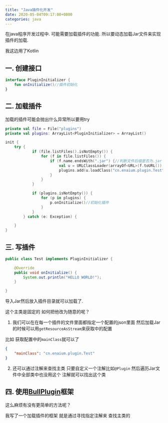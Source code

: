 ```yaml
---
title: "Java插件化开发"
date: 2020-05-04T09:17:00+0800
categories: java
---
```


在java程序开发过程中. 可能需要加载插件的功能. 所以要动态加载Jar文件来实现插件的加载.

我这边用了Kotlin

## 一. 创建接口

```kotlin
interface PluginInitializer {
    fun onInitialize()//插件初始化
}
```

## 二. 加载插件

加载的插件可能会抛出什么异常所以要用try

```kotlin
private val file = File("plugins")
private val plugins: ArrayList<PluginInitializer> = ArrayList()

init {
    try {
            if (file.listFiles().isNotEmpty()) {
                for (f in file.listFiles()) {
                    if (f.name.endsWith(".jar") {//判断文件后缀是否为.jar
                        val u = URLClassLoader(arrayOf<URL>(f.toURL()), Thread.currentThread().contextClassLoader)//加载Jar
                        plugins.add(u.loadClass("cn.enaium.plugin.Test").newInstance() as PluginInitializer)//加载主类
                    }
                }
            }

            if (plugins.isNotEmpty()) {
                for (p in plugins) {
                    p.onInitialize()//初始化插件
                }
            }
        } catch (e: Exception) {

    }
}
```

## 三. 写插件

```java
public class Test implements PluginInitializer {

    @Override
    public void onInitialize() {
        System.out.println("HELLO WORLD!");
    }

}
```

导入Jar然后放入插件目录就可以加载了.


这个主类是固定的 如何把他改为随意的呢？
1. 我们可以在在每一个插件的文件里面都指定一个配置的json里面 然后加载Jar的时候可以用`getResourceAsStream`来获取中的配置

比如 获取配置中的`mainClass`就可以了

```json
{
    "mainClass": "cn.enaium.plugin.Test"
}
```

2. 还可以通过注解来查找主类 只要自定义一个注解比如`@Plugin` 然后遍历Jar文件中全部类中也没用这个 注解就可以找出这个类

## 四. 使用[BullPlugin](https://enaium.github.io/BullPlugin/)框架

这么麻烦有没有更简单的方法呢？

我写了一个加载插件的框架 就是通过寻找指定注解来 查找主类的


